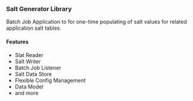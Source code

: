 ### Salt Generator Library

Batch Job Application to for one-time populating of salt values for related application salt tables.

#### Features

- Slat Reader
- Salt Writer
- Batch Job Listener
- Salt Data Store
- Flexible Config Management
- Data Model
- and more